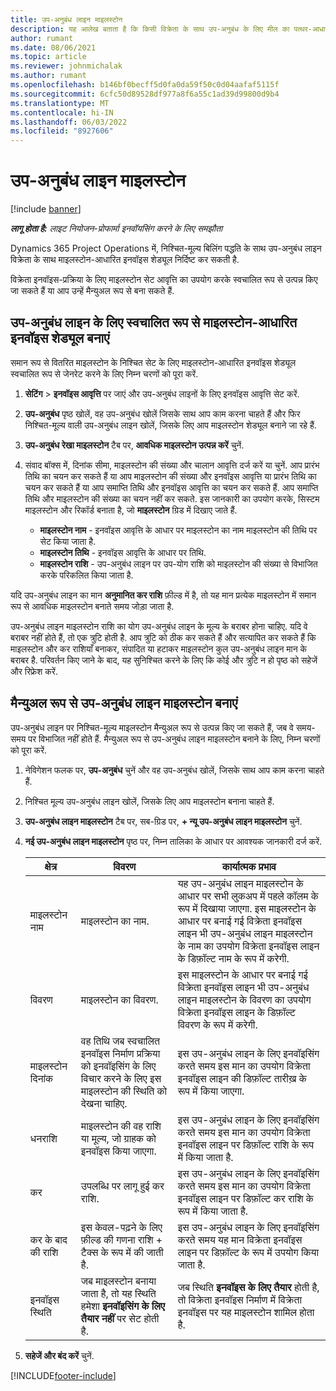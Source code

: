 ```yaml
---
title: उप-अनुबंध लाइन माइलस्टोन
description: यह आलेख बताता है कि किसी विक्रेता के साथ उप-अनुबंध के लिए मील का पत्थर-आधारित इनवॉइस शेड्यूल कैसे बनाएं और बनाए रखें।
author: rumant
ms.date: 08/06/2021
ms.topic: article
ms.reviewer: johnmichalak
ms.author: rumant
ms.openlocfilehash: b146bf0becff5d0fa0da59f50c0d04aafaf5115f
ms.sourcegitcommit: 6cfc50d89528df977a8f6a55c1ad39d99800d9b4
ms.translationtype: MT
ms.contentlocale: hi-IN
ms.lasthandoff: 06/03/2022
ms.locfileid: "8927606"
---
```

# <a name="subcontract-line-milestones"></a>उप-अनुबंध लाइन माइलस्टोन

[!include [banner](../../includes/dataverse-preview.md)]

_**लागू होता है:** लाइट नियोजन-प्रोफार्मा इनवॉयसिंग करने के लिए समझौता_

Dynamics 365 Project Operations में, निश्चित-मूल्य बिलिंग पद्धति के साथ उप-अनुबंध लाइन विक्रेता के साथ माइलस्टोन-आधारित इनवॉइस शेड्यूल निर्दिष्ट कर सकती है.

विक्रेता इनवॉइस-प्रक्रिया के लिए माइलस्टोन सेट आवृत्ति का उपयोग करके स्वचालित रूप से उत्पन्न किए जा सकते हैं या आप उन्हें मैन्युअल रूप से बना सकते हैं.

## <a name="automatically-create-a-milestone-based-invoice-schedule-for-a-subcontract-line"></a>उप-अनुबंध लाइन के लिए स्वचालित रूप से माइलस्टोन-आधारित इनवॉइस शेड्यूल बनाएं

समान रूप से वितरित माइलस्टोन के निश्चित सेट के लिए माइलस्टोन-आधारित इनवॉइस शेड्यूल स्वचालित रूप से जेनरेट करने के लिए निम्न चरणों को पूरा करें.

1. **सेटिंग** > **इनवॉइस आवृत्ति** पर जाएं और उप-अनुबंध लाइनों के लिए इनवॉइस आवृत्ति सेट करें.
2. **उप-अनुबंध** पृष्ठ खोलें, वह उप-अनुबंध खोलें जिसके साथ आप काम करना चाहते हैं और फिर निश्चित-मूल्य वाली उप-अनुबंध लाइन खोलें, जिसके लिए आप माइलस्टोन शेड्यूल बनाने जा रहे हैं.
3. **उप-अनुबंध रेखा माइलस्टोन** टैब पर, **आवधिक माइलस्टोन उत्पन्न करें** चुनें.
4. संवाद बॉक्स में, दिनांक सीमा, माइलस्टोन की संख्या और चालान आवृत्ति दर्ज करें या चुनें. आप प्रारंभ तिथि का चयन कर सकते हैं या आप माइलस्टोन की संख्या और इनवॉइस आवृत्ति या प्रारंभ तिथि का चयन कर सकते हैं या आप समाप्ति तिथि और इनवॉइस आवृत्ति का चयन कर सकते हैं. आप समाप्ति तिथि और माइलस्टोन की संख्या का चयन नहीं कर सकते.
इस जानकारी का उपयोग करके, सिस्टम माइलस्टोन और रिकॉर्ड बनाता है, जो **माइलस्टोन** ग्रिड में दिखाए जाते हैं.

   - **माइलस्टोन नाम** - इनवॉइस आवृत्ति के आधार पर माइलस्टोन का नाम माइलस्टोन की तिथि पर सेट किया जाता है.
   - **माइलस्टोन तिथि** - इनवॉइस आवृत्ति के आधार पर तिथि.
   - **माइलस्टोन राशि** - उप-अनुबंध लाइन पर उप-योग राशि को माइलस्टोन की संख्या से विभाजित करके परिकलित किया जाता है.

यदि उप-अनुबंध लाइन का मान **अनुमानित कर राशि** फ़ील्ड में है, तो यह मान प्रत्येक माइलस्टोन में समान रूप से आवधिक माइलस्टोन बनाते समय जोड़ा जाता है.

उप-अनुबंध लाइन माइलस्टोन राशि का योग उप-अनुबंध लाइन के मूल्य के बराबर होना चाहिए. यदि वे बराबर नहीं होते हैं, तो एक त्रुटि होती है. आप त्रुटि को ठीक कर सकते हैं और सत्यापित कर सकते हैं कि माइलस्टोन और कर राशियाँ बनाकर, संपादित या हटाकर माइलस्टोन कुल उप-अनुबंध लाइन मान के बराबर है. परिवर्तन किए जाने के बाद, यह सुनिश्चित करने के लिए कि कोई और त्रुटि न हो पृष्ठ को सहेजें और रिफ्रेश करें.

## <a name="manually-create-subcontract-line-milestones"></a>मैन्युअल रूप से उप-अनुबंध लाइन माइलस्टोन बनाएं

उप-अनुबंध लाइन पर निश्चित-मूल्य माइलस्टोन मैन्युअल रूप से उत्पन्न किए जा सकते हैं, जब वे समय-समय पर विभाजित नहीं होते हैं. मैन्युअल रूप से उप-अनुबंध लाइन माइलस्टोन बनाने के लिए, निम्न चरणों को पूरा करें.

1. नेविगेशन फलक पर, **उप-अनुबंध** चुनें और वह उप-अनुबंध खोलें, जिसके साथ आप काम करना चाहते हैं.
2. निश्चित मूल्य उप-अनुबंध लाइन खोलें, जिसके लिए आप माइलस्टोन बनाना चाहते हैं.
3. **उप-अनुबंध लाइन माइलस्टोन** टैब पर, सब-ग्रिड पर, **+ न्यू उप-अनुबंध लाइन माइलस्टोन** चुनें.
4. **नई उप-अनुबंध लाइन माइलस्टोन** पृष्ठ पर, निम्न तालिका के आधार पर आवश्यक जानकारी दर्ज करें.

    | क्षेत्र | विवरण |कार्यात्मक प्रभाव|
    | --- | --- |----------------------|
    | माइलस्टोन नाम | माइलस्टोन का नाम. |यह उप-अनुबंध लाइन माइलस्टोन के आधार पर सभी लुकअप में पहले कॉलम के रूप में दिखाया जाएगा. इस माइलस्टोन के आधार पर बनाई गई विक्रेता इनवॉइस लाइन भी उप-अनुबंध लाइन माइलस्टोन के नाम का उपयोग विक्रेता इनवॉइस लाइन के डिफ़ॉल्ट नाम के रूप में करेगी.|
    | विवरण | माइलस्टोन का विवरण. |इस माइलस्टोन के आधार पर बनाई गई विक्रेता इनवॉइस लाइन भी उप-अनुबंध लाइन माइलस्टोन के विवरण का उपयोग विक्रेता इनवॉइस लाइन के डिफ़ॉल्ट विवरण के रूप में करेगी.|
    | माइलस्टोन दिनांक | वह तिथि जब स्वचालित इनवॉइस निर्माण प्रक्रिया को इनवॉइसिंग के लिए विचार करने के लिए इस माइलस्टोन की स्थिति को देखना चाहिए.| इस उप-अनुबंध लाइन के लिए इनवॉइसिंग करते समय इस मान का उपयोग विक्रेता इनवॉइस लाइन की डिफ़ॉल्ट तारीख़ के रूप में किया जाएगा. |
    | धनराशि | माइलस्टोन की वह राशि या मूल्य, जो ग्राहक को इनवॉइस किया जाएगा. |इस उप-अनुबंध लाइन के लिए इनवॉइसिंग करते समय इस मान का उपयोग विक्रेता इनवॉइस लाइन पर डिफ़ॉल्ट राशि के रूप में किया जाता है. |
    | कर | उपलब्धि पर लागू हुई कर राशि.| इस उप-अनुबंध लाइन के लिए इनवॉइसिंग करते समय इस मान का उपयोग विक्रेता इनवॉइस लाइन पर डिफ़ॉल्ट कर राशि के रूप में किया जाता है. |
    | कर के बाद की राशि | इस केवल-पढ़ने के लिए फ़ील्ड की गणना राशि + टैक्स के रूप में की जाती है.|इस उप-अनुबंध लाइन के लिए इनवॉइसिंग करते समय यह मान विक्रेता इनवॉइस लाइन पर डिफ़ॉल्ट के रूप में उपयोग किया जाता है. |
    | इनवॉइस स्थिति | जब माइलस्टोन बनाया जाता है, तो यह स्थिति हमेशा **इनवॉइसिंग के लिए तैयार नहीं** पर सेट होती है.|  जब स्थिति **इनवॉइस के लिए तैयार** होती है, तो विक्रेता इनवॉइस निर्माण में विक्रेता इनवॉइस पर यह माइलस्टोन शामिल होता है. |

5. **सहेजें और बंद करें** चुनें.


[!INCLUDE[footer-include](../../includes/footer-banner.md)]
